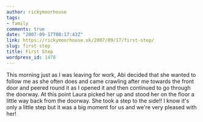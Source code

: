```yaml
---
author: rickymoorhouse
tags:
- family
comments: true
date: "2007-09-17T08:17:43Z"
link: https://rickymoorhouse.uk/2007/09/17/first-step/
slug: first-step
title: First Step
wordpress_id: 1478
---
```


This morning just as I was leaving for work, Abi decided that she wanted to follow me as she often does and came crawling after me towards the front door and peered round it as I opened it and then continued to go through the doorway. At this point Laura picked her up and stood her on the floor a little way back from the doorway. She took a step to the side!! I know it's only a little step but it was a big moment for us and we're very pleased with her!
